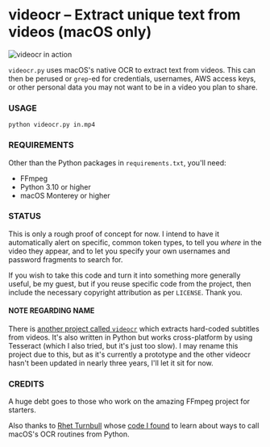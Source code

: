 # videocr – Extract unique text from videos (macOS only)

![videocr in action](https://res.cloudinary.com/cpress/image/upload/w_1280,e_sharpen:60,q_auto/swpcciusugofqqvyiivs.jpg)

`videocr.py` uses macOS's native OCR to extract text from videos. This can then be perused or `grep`-ed for credentials, usernames, AWS access keys, or other personal data you may not want to be in a video you plan to share.
### USAGE

`python videocr.py in.mp4`
### REQUIREMENTS

Other than the Python packages in `requirements.txt`, you'll need:

* FFmpeg
* Python 3.10 or higher
* macOS Monterey or higher
### STATUS

This is only a rough proof of concept for now. I intend to have it automatically alert on specific, common token types, to tell you *where* in the video they appear, and to let you specify your own usernames and password fragments to search for.

If you wish to take this code and turn it into something more generally useful, be my guest, but if you reuse specific code from the project, then include the necessary copyright attribution as per `LICENSE`. Thank you.
#### NOTE REGARDING NAME

There is [another project called `videocr`](https://github.com/apm1467/videocr) which extracts hard-coded subtitles from videos. It's also written in Python but works cross-platform by using Tesseract (which I also tried, but it's just too slow). I may rename this project due to this, but as it's currently a prototype and the other videocr hasn't been updated in nearly three years, I'll let it sit for now.

### CREDITS

A huge debt goes to those who work on the amazing FFmpeg project for starters.

Also thanks to [Rhet Turnbull](https://github.com/RhetTbull/) whose [code I found](https://github.com/RhetTbull/osxphotos/blob/master/osxphotos/text_detection.py) to learn about ways to call macOS's OCR routines from Python.
